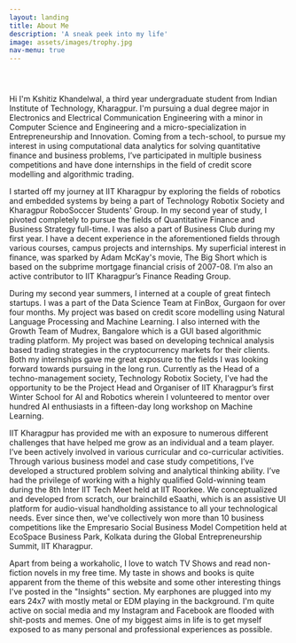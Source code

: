 ```yaml
---
layout: landing
title: About Me
description: 'A sneak peek into my life'
image: assets/images/trophy.jpg
nav-menu: true
---
```

<!-- Main -->
<div id="main" class="alt">
  
<!-- One -->
<section id="one">
	<div class="inner">
		<header class="major">
			<h1></h1>
		</header>


<!-- Content -->
<h2 id="content"></h2>
<p>Hi I'm Kshitiz Khandelwal, a third year undergraduate student from Indian Institute of Technology, Kharagpur. I'm pursuing a dual degree major in Electronics and Electrical Communication Engineering with a minor in Computer Science and Engineering and a micro-specialization in Entrepreneurship and Innovation. Coming from a tech-school, to pursue my interest in using computational data analytics for solving quantitative finance and business problems, I’ve participated in multiple business competitions and have done internships in the field of credit score modelling and algorithmic trading.</p> 

<p>I started off my journey at IIT Kharagpur by exploring the fields of robotics and embedded systems by being a part of Technology Robotix Society and Kharagpur RoboSoccer Students' Group. In my second year of study, I pivoted completely to pursue the fields of Quantitative Finance and Business Strategy full-time. I was also a part of Business Club during my first year. I have a decent experience in the aforementioned fields through various courses, campus projects and internships. My superficial interest in finance, was sparked by  Adam McKay's movie, The Big Short which is based on the subprime mortgage financial crisis of 2007-08. I’m also an active contributor to IIT Kharagpur’s Finance Reading Group.</p>

<p>During my second year summers, I interned at a couple of great fintech startups. I was a part of the Data Science Team at FinBox, Gurgaon for over four months. My project was based on credit score modelling using Natural Language Processing and Machine Learning. I also interned with the Growth Team of Mudrex, Bangalore which is a GUI based algorithmic trading platform. My project was based on developing technical analysis based trading strategies in the cryptocurrency markets for their clients. Both my internships gave me great exposure to the fields I was looking forward towards pursuing in the long run. Currently as the Head of a techno-management society, Technology Robotix Society, I’ve had the opportunity to be the Project Head and Organiser of IIT Kharagpur’s first Winter School for AI and Robotics wherein I volunteered to mentor over hundred AI enthusiasts in a fifteen-day long workshop on Machine Learning.</p>

<p>IIT Kharagpur has provided me with an exposure to numerous different challenges that have helped me grow as an individual and a team player. I’ve been actively involved in various curricular and co-curricular activities. Through various business model and case study competitions, I’ve developed a structured problem solving and analytical thinking ability. I’ve had the privilege of working with a highly qualified Gold-winning team during the 8th Inter IIT Tech Meet held at IIT Roorkee. We conceptualized and developed from scratch, our brainchild eSaathi, which is an assistive UI platform for audio-visual handholding assistance to all your technological needs. Ever since then, we've collectively won more than 10 business competitions like the Empresario Social Business Model Competition held at EcoSpace Business Park, Kolkata during the Global Entrepreneurship Summit, IIT Kharagpur.</p>

<p>Apart from being a workaholic, I love to watch TV Shows and read non-fiction novels in my free time. My taste in shows and books is quite apparent from the theme of this website and some other interesting things I've posted in the "Insights" section. My earphones are plugged into my ears 24x7 with mostly metal or EDM playing in the background. I'm quite active on social media and my Instagram and Facebook are flooded with shit-posts and memes. One of my biggest aims in life is to get myself exposed to as many personal and professional experiences as possible. </p>
</div>
</section>
</div>
